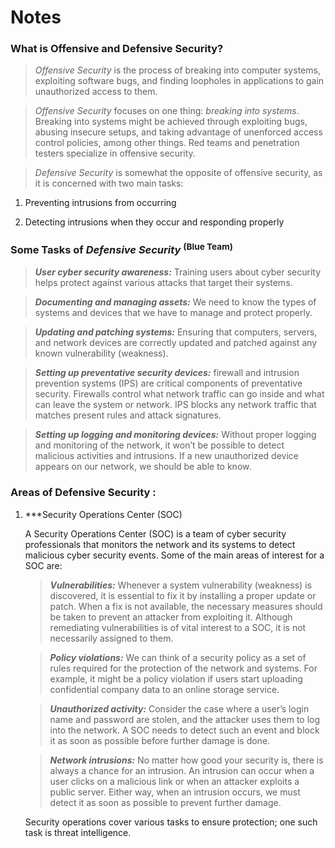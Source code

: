 # Notes

### What is Offensive and Defensive Security?

> _Offensive Security_ is the process of breaking into computer systems, exploiting software bugs, and finding loopholes in applications to gain unauthorized access to them.

> _Offensive Security_ focuses on one thing: _breaking into systems_. Breaking into systems might be achieved through exploiting bugs, abusing insecure setups, and taking advantage of unenforced access control policies, among other things. Red teams and penetration testers specialize in offensive security.

> _Defensive Security_ is somewhat the opposite of offensive security, as it is concerned with two main tasks:

1. Preventing intrusions from occurring

2. Detecting intrusions when they occur and responding properly

### Some Tasks of _Defensive Security_ <sup>(Blue Team)</sup>

> ***User cyber security awareness:*** Training users about cyber security helps protect against various attacks that target their systems.

> ***Documenting and managing assets:*** We need to know the types of systems and devices that we have to manage and protect properly.

> ***Updating and patching systems:*** Ensuring that computers, servers, and network devices are correctly updated and patched against any known vulnerability (weakness).

> ***Setting up preventative security devices:*** firewall and intrusion prevention systems (IPS) are critical components of preventative security. Firewalls control what network traffic can go inside and what can leave the system or network. IPS blocks any network traffic that matches present rules and attack signatures.

> ***Setting up logging and monitoring devices:*** Without proper logging and monitoring of the network, it won’t be possible to detect malicious activities and intrusions. If a new unauthorized device appears on our network, we should be able to know.

### Areas of Defensive Security :

1. ***Security Operations Center (SOC)

    A Security Operations Center (SOC) is a team of cyber security professionals that monitors the network and its systems to detect malicious cyber security events. Some of the main areas of interest for a SOC are:

    > ***Vulnerabilities:*** Whenever a system vulnerability (weakness) is discovered, it is essential to fix it by installing a proper update or patch. When a fix is not available, the necessary measures should be taken to prevent an attacker from exploiting it. Although remediating vulnerabilities is of vital interest to a SOC, it is not necessarily assigned to them.
    
    > ***Policy violations:*** We can think of a security policy as a set of rules required for the protection of the network and systems. For example, it might be a policy violation if users start uploading confidential company data to an online storage service.
    
    > ***Unauthorized activity:*** Consider the case where a user’s login name and password are stolen, and the attacker uses them to log into the network. A SOC needs to detect such an event and block it as soon as possible before further damage is done.
    
    > ***Network intrusions:*** No matter how good your security is, there is always a chance for an intrusion. An intrusion can occur when a user clicks on a malicious link or when an attacker exploits a public server. Either way, when an intrusion occurs, we must detect it as soon as possible to prevent further damage.
    
    Security operations cover various tasks to ensure protection; one such task is threat intelligence.
